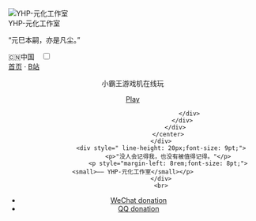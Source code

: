 <body>
    <div class="wrapper">
        <div class="main">
            <div class="container">
                <div class="intro">
                    <div class="user-warp img">
                        <img src="◇" alt="YHP-元化工作室">
                    </div>
                    <div class="nickname">YHP-元化工作室</div>
                    <div class="description">
                        <p>“元巳本嗣，亦是凡尘。”</p>
                    </div>
                    <div class="zuobiao">
                        <i class="ico_map"></i>
                        <span>🇨🇳中国</span>
                        <span style="margin-left: 10px;">
                            <input id="switch_default" type="checkbox" class="switch_default">
                            <label for="switch_default" class="toggleBtn"></label>
                        </span>
                    </div>
                    <div class="menu navbar-right links">
                        <a href="https://yuansession.github.io/YHP--/">首页</a> ·
                        <a href="https://b23.tv/3mfo3Ee">B站</a>
 <center>
    <div id="header"></div>
    <div id="main">
    <div class="demo">
      <div id="player3" class="aplayer">
          <pre class="aplayer-lrc-content">小霸王游戏机在线玩</pre>
              <a href="https://b23.tv/3mfo3Ee">Play</a>

                                    </div>
                                </div>
                            </div>
                        </center>
                    </div>
                    <div style=" line-height: 20px;font-size: 9pt;">
                        <p>"没人会记得我，也没有被值得记得。"</p>
                        <p style="margin-left: 8rem;font-size: 8pt;"><small>—— YHP-元化工作室</small></p>
                    </div>
                    <br>
<center>
   <ul id="donateBox" class="list pos-f tr3">
   <li id="WeChat"><a href="https://b23.tv/3mfo3Ee">WeChat donation</a></li>
   <li id="QQ"><a href="https://b23.tv/3mfo3Ee">QQ donation</a></li>
                            
                        

